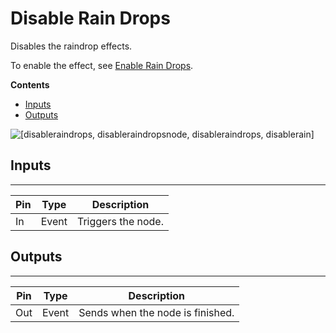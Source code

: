 # Disable Rain Drops<a name="disable-rain-drops-node"></a>

Disables the raindrop effects\.

To enable the effect, see [Enable Rain Drops](enable-rain-drops-node.md)\.

**Contents**
+ [Inputs](#disable-rain-drops-note-input)
+ [Outputs](#disable-rain-drops-node-output)

![\[disableraindrops, disableraindropsnode, disableraindrops, disablerain\]](http://docs.aws.amazon.com/lumberyard/latest/userguide/images/scriptcanvasnodes/script-canvas-disable-rain-drops-node.png)

## Inputs<a name="disable-rain-drops-note-input"></a>


****  

| Pin | Type | Description | 
| --- | --- | --- | 
| In | Event |  Triggers the node\.  | 

## Outputs<a name="disable-rain-drops-node-output"></a>


****  

| Pin | Type | Description | 
| --- | --- | --- | 
| Out | Event | Sends when the node is finished\. | 